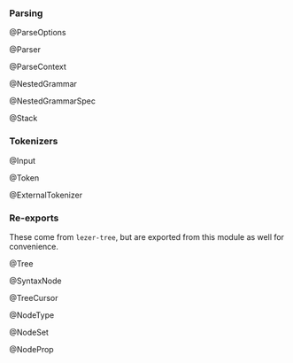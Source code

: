 ### Parsing

@ParseOptions

@Parser

@ParseContext

@NestedGrammar

@NestedGrammarSpec

@Stack

### Tokenizers

@Input

@Token

@ExternalTokenizer

### Re-exports

These come from `lezer-tree`, but are exported from this module as
well for convenience.

@Tree

@SyntaxNode

@TreeCursor

@NodeType

@NodeSet

@NodeProp
